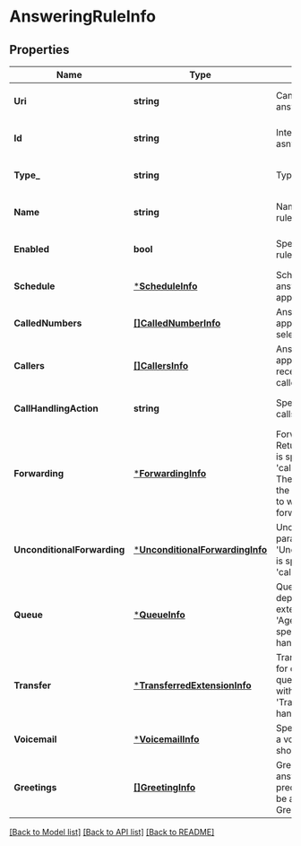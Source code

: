 # AnsweringRuleInfo

## Properties
Name | Type | Description | Notes
------------ | ------------- | ------------- | -------------
**Uri** | **string** | Canonical URI to the answering rule resource | [optional] [default to null]
**Id** | **string** | Internal identifier of an asnwering rule | [optional] [default to null]
**Type_** | **string** | Type of an answering rule | [optional] [default to null]
**Name** | **string** | Name of an answering rule specified by user | [optional] [default to null]
**Enabled** | **bool** | Specifies if an answering rule is active or inactive | [optional] [default to null]
**Schedule** | [***ScheduleInfo**](ScheduleInfo.md) | Schedule when an answering rule should be applied | [optional] [default to null]
**CalledNumbers** | [**[]CalledNumberInfo**](CalledNumberInfo.md) | Answering rules are applied when calling to selected number(s) | [optional] [default to null]
**Callers** | [**[]CallersInfo**](CallersInfo.md) | Answering rules are applied when calls are received from specified caller(s) | [optional] [default to null]
**CallHandlingAction** | **string** | Specifies how incoming calls are forwarded | [optional] [default to null]
**Forwarding** | [***ForwardingInfo**](ForwardingInfo.md) | Forwarding parameters. Returned if &#39;ForwardCalls&#39; is specified in &#39;callHandlingAction&#39;. These settings determine the forwarding numbers to which the call will be forwarded | [optional] [default to null]
**UnconditionalForwarding** | [***UnconditionalForwardingInfo**](UnconditionalForwardingInfo.md) | Unconditional forwarding parameters. Returned if &#39;UnconditionalForwarding&#39; is specified in &#39;callHandlingAction&#39; | [optional] [default to null]
**Queue** | [***QueueInfo**](QueueInfo.md) | Queue settings applied for department (call queue) extension type, with the &#39;AgentQueue&#39; value specified as a call handling action | [optional] [default to null]
**Transfer** | [***TransferredExtensionInfo**](TransferredExtensionInfo.md) | Transfer settings applied for department (call queue) extension type, with &#39;TransferToExtension&#39; call handling action | [optional] [default to null]
**Voicemail** | [***VoicemailInfo**](VoicemailInfo.md) | Specifies whether to take a voicemail and who should do it | [optional] [default to null]
**Greetings** | [**[]GreetingInfo**](GreetingInfo.md) | Greetings applied for an answering rule; only predefined greetings can be applied, see Dictionary Greeting List | [optional] [default to null]

[[Back to Model list]](../README.md#documentation-for-models) [[Back to API list]](../README.md#documentation-for-api-endpoints) [[Back to README]](../README.md)


